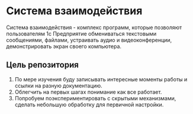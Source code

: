 # Система взаимодействия

Система взаимодействия - комплекс программ, которые позволяют пользователям 1с Предприятие обмениваться текстовыми сообщениями, файлами, устраивать аудио и видеоконференции, демонстрировать экран своего компьютера.

## Цель репозитория

1. По мере изучения буду записывать интересные моменты работы и ссылки на разную документацию.
1. Облегчить на первых шагах понимание как все работает.
1. Попробуем поэкспериментировать с скрытыми механизмами, сделать небольшую обработку для первичной настройки.